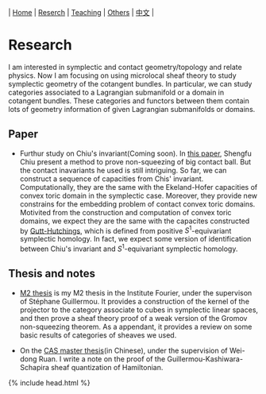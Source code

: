 | [Home](index.md)  | [Reserch](research-en.md)    | [Teaching](teaching-en.md) | [Others](others-en.md)        | [中文](research-ch.md) |


# Research

I am interested in symplectic and contact geometry/topology and relate physics.  Now I am focusing on using microlocal sheaf theory to study symplectic geometry of the cotangent bundles. In particular, we can study categories associated to a Lagrangian submanifold or a domain in cotangent bundles. These categories and functors between them contain lots of geometry information of given Lagrangian submanifolds or domains.

## Paper

- Furthur study on Chiu's invariant(Coming soon). In [this paper](https://arxiv.org/abs/1405.1178), Shengfu Chiu present a method to prove non-squeezing of big contact ball. But the contact inavariants he used is still intriguing. So far, we can construct a sequence of capacities from Chis' invariant. Computationally, they are the same with the Ekeland-Hofer capacities of convex toric domain in the symplectic case. Moreover, they provide new constrains for the embedding problem of contact convex toric domains.  Motivited from the construction and computation of convex toric domains, we expect they are the same with the capacites constructed by [Gutt-Hutchings](https://projecteuclid.org/euclid.agt/1540605650), which is defined from positive $S^1$-equivariant symplectic homology. In fact, we expect some version of identification between Chiu's invariant and $S^1$-equivariant symplectic homology.

## Thesis and notes

- [M2 thesis](M2_thesis.pdf) is my M2 thesis in the Institute Fourier, under the supervison of Stéphane Guillermou. It provides a construction of the kernel of the projector to the category associate to cubes in symplectic linear spaces, and then prove a sheaf theory proof of a weak version of the Gromov non-squeezing theorem. As a appendant, it provides a review on some basic results of categories of sheaves we used.

- On the [CAS master thesis](CAS_Thesis.pdf)(in Chinese), under the supervision of Wei-dong Ruan. I write a note on the proof of the Guillermou-Kashiwara-Schapira sheaf quantization of Hamiltonian.


{% include head.html %}
